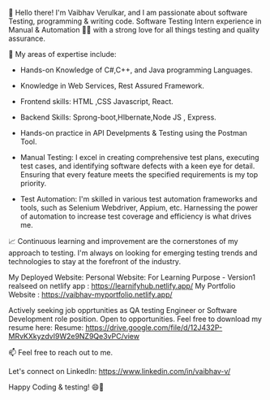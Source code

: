 
👋 Hello there! I'm Vaibhav Verulkar, and I am passionate about software Testing, programming & writing code.
Software Testing Intern experience in Manual & Automation 🕵️‍♂️ with a strong love for all things testing and quality assurance. 

🚀 My areas of expertise include:

- Hands-on Knowledge of C#,C++, and Java programming Languages.
  
- Knowledge in Web Services, Rest Assured Framework.
  
- Frontend skills: HTML ,CSS Javascript, React.
- Backend Skills: Sprong-boot,HIbernate,Node JS , Express.
  
- Hands-on practice in API Develpments & Testing using the Postman Tool.

- Manual Testing: I excel in creating comprehensive test plans, executing test cases, and identifying software defects with a keen eye for detail. Ensuring that every feature meets the specified requirements is my top priority.

- Test Automation: I'm skilled in various test automation frameworks and tools, such as Selenium Webdriver, Appium, etc. Harnessing the power of automation to increase test coverage and efficiency is what drives me.

📈 Continuous learning and improvement are the cornerstones of my approach to testing. 
I'm always on looking for emerging testing trends and technologies to stay at the forefront of the industry.

My Deployed Website: 
Personal Website: For Learning Purpose - Version1 realseed on netlify app : https://learnifyhub.netlify.app/
My Portfolio Website : https://vaibhav-myportfolio.netlify.app/

Actively seeking job opprtunities as QA testing Engineer or Software Development role position. Open to opportunities. 
Feel free to download my resume here:
Resume: https://drive.google.com/file/d/12J432P-MRvKXkyzdvI9W2e9NZ9Qe3vPC/view 

📫 Feel free to reach out to me.

Let's connect on LinkedIn: https://www.linkedin.com/in/vaibhav-v/

Happy Coding & testing! 😄🚀
<!---
vaibhavverulkar08/vaibhavverulkar08 is a ✨ special ✨ repository because its `README.md` (this file) appears on your GitHub profile.
You can click the Preview link to take a look at your changes.
--->
